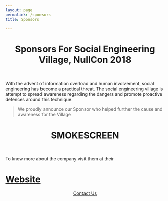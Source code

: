 ```yaml
---
layout: page
permalink: /sponsors
title: Sponsors

---
```


<center><h1>Sponsors For Social Engineering Village, NullCon 2018</h1></center><br>

With the advent of information overload and human involvement, social engineering has become a practical threat. The social engineering village is attempt to spread awareness regarding the dangers and promote proactive defences around this technique. 

> We proudly announce our Sponsor who helped further the cause and awareness for the Village

<center><h1>SMOKESCREEN</h1></center><br>

To know more about the company visit them at their<u><h1><a href='https://www.smokescreen.io/'>Website</a></h1></u>
<center><u><a href='mailto:sevillagenullcon@gmail.com'>Contact Us</a></u></center>